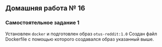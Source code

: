 ## Домашняя работа № 16

### Самостоятельное задание 1
Установлен `docker` и подготовлен образ `otus-reddit:1.0`
Создан файл Dockerfile с помощью которого создавался образ указанный выше.
